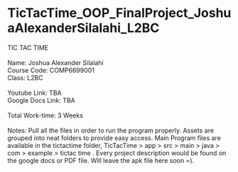 # TicTacTime_OOP_FinalProject_JoshuaAlexanderSilalahi_L2BC
TIC TAC TIME
<br>
<br>
Name: Joshua Alexander Silalahi
<br>
Course Code: COMP6699001
<br>
Class: L2BC
<br>
<br>
Youtube Link: TBA
<br>
Google Docs Link: TBA
<br>
<br>
Total Work-time: 3 Weeks
<br>
<br>
Notes: Pull all the files in order to run the program properly. Assets are grouped into neat folders to provide easy access. Main Program files are available in the tictactime folder, TicTacTime > app > src > main > java > com > example > tictac time . Every project description would be found on the google docs or PDF file. Will leave the apk file here soon =).
